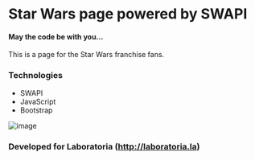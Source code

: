 # Star Wars page powered by SWAPI

#### May the code be with you...
This is a page for the Star Wars franchise fans.

### Technologies

* SWAPI
* JavaScript
* Bootstrap


![image](https://user-images.githubusercontent.com/32860008/38121940-736418f4-338f-11e8-9209-07e4d55e0c24.png)

### Developed for Laboratoria (http://laboratoria.la)
